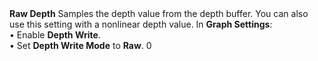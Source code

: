 <tr>
<td><strong>Raw Depth</strong></td>
<td>Samples the depth value from the depth buffer. You can also use this setting with a nonlinear depth value.</td>
<td>In <strong>Graph Settings</strong>:<br/>
&#8226; Enable <strong>Depth Write</strong>.<br/>&#8226; Set <strong>Depth Write Mode</strong> to <strong>Raw</strong>.</td>
<td>0</td>
</tr>

